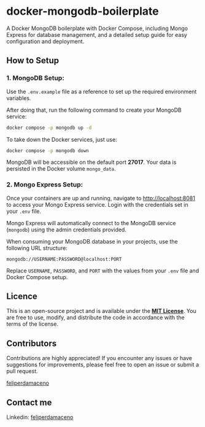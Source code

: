 # docker-mongodb-boilerplate

A Docker MongoDB boilerplate with Docker Compose, including Mongo Express for
database management, and a detailed setup guide for easy configuration and
deployment.

## How to Setup

### 1. MongoDB Setup:

Use the `.env.example` file as a reference to set up the required environment
variables.

After doing that, run the following command to create your MongoDB service:

```bash
docker compose -p mongodb up -d
```

To take down the Docker services, just use:

```bash
docker compose -p mongodb down
```

MongoDB will be accessible on the default port **27017**. Your data is persisted
in the Docker volume `mongo_data`.

### 2. Mongo Express Setup:

Once your containers are up and running, navigate to
[http://localhost:8081](http://localhost:8081) to access your Mongo Express
service. Login with the credentials set in your `.env` file.

Mongo Express will automatically connect to the MongoDB service (`mongodb`)
using the admin credentials provided.

When consuming your MongoDB database in your projects, use the following URL
structure:

`mongodb://USERNAME:PASSWORD@localhost:PORT`

Replace `USERNAME`, `PASSWORD`, and `PORT` with the values from your `.env` file
and Docker Compose setup.

## Licence

This is an open-source project and is available under the
[**MIT License**](LICENSE). You are free to use, modify, and distribute the code
in accordance with the terms of the license.

## Contributors

Contributions are highly appreciated! If you encounter any issues or have
suggestions for improvements, please feel free to open an issue or submit a pull
request.

[feliperdamaceno](https://github.com/feliperdamaceno)

## Contact me

Linkedin: [feliperdamaceno](https://www.linkedin.com/in/feliperdamaceno)
